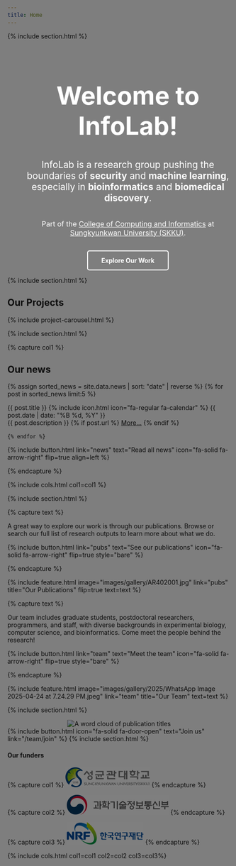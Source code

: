 ```yaml
---
title: Home
---
```



{% include section.html %}



<div style="position: absolute; top: 0; left: 0; width: 100%; height: 100%; background-color: rgba(0, 0, 0, 0.5);"></div>

<div class="container" style="position: relative; z-index: 1; width: 100%; max-width: none; height: 100%; display: flex; flex-direction: column; justify-content: center; align-items: center; text-align: center; color: #fff; padding: 0 20px;">
  <h1 style="font-size: 3.5rem; margin-bottom: 20px; font-weight: 700;">Welcome to InfoLab!</h1>
  <p class="lead" style="font-size: 1.3rem; max-width: 800px; margin-bottom: 20px;">
    InfoLab is a research group pushing the boundaries of <strong>security</strong> and <strong>machine learning</strong>, 
    especially in <strong>bioinformatics</strong> and <strong>biomedical discovery</strong>.
  </p>
  <p style="font-size: 1rem; margin-bottom: 30px;">
    Part of the 
    <a href="https://sw.skku.edu/eng_sw/index.do" style="color: #fff; text-decoration: underline;">College of Computing and Informatics</a> at 
    <a href="https://www.skku.edu/eng/" style="color: #fff; text-decoration: underline;">Sungkyunkwan University (SKKU)</a>.
  </p>
  <a href="#our-projects" class="button primary" style="background-color: transparent; color: white; border: 2px solid white; padding: 12px 30px; text-decoration: none; font-weight: bold; border-radius: 5px; transition: background-color 0.3s, color 0.3s;">
    Explore Our Work
  </a>
</div>


<style>
  .hero {
    width: 100%;
    height: 100vh;
    margin: 0;
    padding: 0;
    background-size: cover;
    background-position: center;
  }

  .hero .container {
    width: 100%;
    max-width: none;
    height: 100%;
    display: flex;
    flex-direction: column;
    justify-content: center;
    align-items: center;
    text-align: center;
    color: #fff;
    padding: 0 20px;
  }
</style>



{% include section.html %}

## Our Projects
{% include project-carousel.html %}

{% include section.html %}

{% capture col1 %}
## Our news

  {% assign sorted_news = site.data.news | sort: "date" | reverse %}
    {% for post in sorted_news limit:5 %}
    
  <div class="news-card">
    <div class="news-header">
        <span class="news-title">{{ post.title }}</span>
        <span class="news-date">{% include icon.html icon="fa-regular fa-calendar" %} {{ post.date | date: "%B %d, %Y" }} </span>
    </div>
    <div class="news-description">
        {{ post.description }} 
            {% if post.url %}
            <a href="{{ post.url }}" target="_blank">More...</a>
            {% endif %}
    </div>
  </div>

    {% endfor %}  
  
{%
  include button.html
  link="news"
  text="Read all news"
  icon="fa-solid fa-arrow-right"
  flip=true
  align=left
%}

{% endcapture %}

{% include cols.html col1=col1 %}

{% include section.html %}

{% capture text %}

A great way to explore our work is through our publications. Browse or search our full list of research outputs to learn more about what we do.

{%
  include button.html
  link="pubs"
  text="See our publications"
  icon="fa-solid fa-arrow-right"
  flip=true
  style="bare"
%}

{% endcapture %}

{%
  include feature.html
  image="images/gallery/AR402001.jpg"
  link="pubs"
  title="Our Publications"
  flip=true
  text=text
%}

{% capture text %}

Our team includes graduate students, postdoctoral researchers, programmers, and staff, with diverse backgrounds in experimental biology, computer science, and bioinformatics. Come meet the people behind the research!

{%
  include button.html
  link="team"
  text="Meet the team"
  icon="fa-solid fa-arrow-right"
  flip=true
  style="bare"
%}

{% endcapture %}

{%
  include feature.html
  image="images/gallery/2025/WhatsApp Image 2025-04-24 at 7.24.29 PM.jpeg"
  link="team"
  title="Our Team"
  text=text
%}

{% include section.html %}

<center>
<!-- Generated from https://shiny.rcg.sfu.ca/u/rdmorin/pubmedcloud3/ -->
<img src="../images/gallery/amir-graduation.jpeg" alt="A word cloud of publication titles" style="width:100%"/>
</center>
{%
  include button.html
  icon="fa-solid fa-door-open"
  text="Join us"
  link="/team/join"
%}
{% include section.html %}

#### Our funders

{% capture col1 %}
<img src="images/skku-logo.png">
{% endcapture %}

{% capture col2 %}
<img src="images/msit-logo.png">
{% endcapture %}

{% capture col3 %}
<img src="images/nrf-logo2.png">
{% endcapture %}


{% include cols.html col1=col1 col2=col2 col3=col3%}
